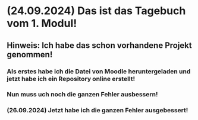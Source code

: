 # (24.09.2024) Das ist das Tagebuch vom 1. Modul!
## Hinweis: Ich habe das schon vorhandene Projekt genommen!
### Als erstes habe ich die Datei von Moodle heruntergeladen und jetzt habe ich ein Repository online erstellt!
### Nun muss uch noch die ganzen Fehler ausbessern!
### (26.09.2024) Jetzt habe ich die ganzen Fehler ausgebessert!